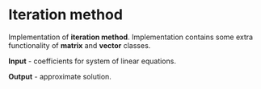 # Iteration method

Implementation of **iteration method**. Implementation contains some extra functionality of **matrix** and **vector** classes. 

**Input** - coefficients for system of linear equations.

**Output** - approximate solution.


